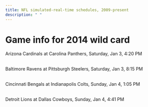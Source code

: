 ```yaml
---
title: NFL simulated-real-time schedules, 2009-present
description: " "
---
```


# Game info for 2014 wild card

Arizona Cardinals at Carolina Panthers, Saturday, Jan 3, 4:20 PM

<br/>Baltimore Ravens at Pittsburgh Steelers, Saturday, Jan 3, 8:15 PM

<br/>Cincinnati Bengals at Indianapolis Colts, Sunday, Jan 4, 1:05 PM

<br/>Detroit Lions at Dallas Cowboys, Sunday, Jan 4, 4:41 PM

